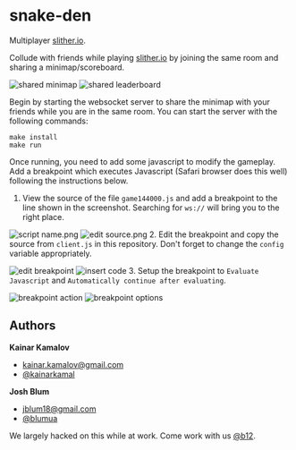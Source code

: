 # snake-den
Multiplayer [slither.io](http://slither.io).

Collude with friends while playing [slither.io](http://slither.io) by joining
the same room and sharing a minimap/scoreboard.

![shared minimap][shared-minimap]
![shared leaderboard][shared-leaderboard]

Begin by starting the websocket server to share the minimap with your friends
while you are in the same room. You can start the server with the following
commands:

```
make install
make run
```

Once running, you need to add some javascript to modify the gameplay. Add a
breakpoint which executes Javascript (Safari browser does this well) following
the instructions below.

1. View the source of the file `game144000.js` and add a breakpoint to the line
   shown in the screenshot. Searching for `ws://` will bring you to the right
   place.
   
![script name.png][script-name]
![edit source.png][edit-source]
2. Edit the breakpoint and copy the source from `client.js` in this repository.
   Don't forget to change the `config` variable appropriately.
   
![edit breakpoint][edit-breakpoint]
![insert code][insert-code]
3. Setup the breakpoint to `Evaluate Javascript` and `Automatically continue
   after evaluating`.
   
![breakpoint action][breakpoint-action]
![breakpoint options][breakpoint-options]

## Authors

**Kainar Kamalov**
+ [kainar.kamalov@gmail.com](mailto:kainar.kamalov@gmail.com)
+ [@kainarkamal](https://twitter.com/kainarkamal)

**Josh Blum**
+ [jblum18@gmail.com](mailto:jblum18@gmail.com)
+ [@blumua](https://twitter.com/blumua)

We largely hacked on this while at work. Come work with us
[@b12](https://b12.io/about/#/Team).

[shared-minimap]: https://github.com/kkamalov/snake-den/raw/master/screenshots/shared-minimap.png "Shared Minimap"
[shared-leaderboard]: https://github.com/kkamalov/snake-den/raw/master/screenshots/shared-leaderboard.png "Shared Leaderboard"
[script-name]: https://github.com/kkamalov/snake-den/raw/master/screenshots/script-name.png "Script Name"
[edit-source]: https://github.com/kkamalov/snake-den/raw/master/screenshots/edit-source.png "Edit Source"
[edit-breakpoint]: https://github.com/kkamalov/snake-den/raw/master/screenshots/edit-breakpoint.png "Edit Breakpoint"
[insert-code]: https://github.com/kkamalov/snake-den/raw/master/screenshots/insert-code.png "Insert Code"
[breakpoint-action]: https://github.com/kkamalov/snake-den/raw/master/screenshots/action.png "Breakpoint Action"
[breakpoint-options]: https://github.com/kkamalov/snake-den/raw/master/screenshots/options.png "Breakpoint Options"
